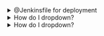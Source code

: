 
<details>
<summary>@Jenkinsfile for deployment</summary>
<br>

  
</details>


<details>
<summary>How do I dropdown?</summary>
<br>
This is how you dropdown.
</details>



<details>
<summary>How do I dropdown?</summary>
<br>
This is how you dropdown.
</details>


